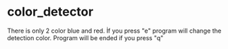 # color_detector
There is only 2 color blue and red.
İf you press "e" program will change the detection color.
Program will be ended if you press "q"

